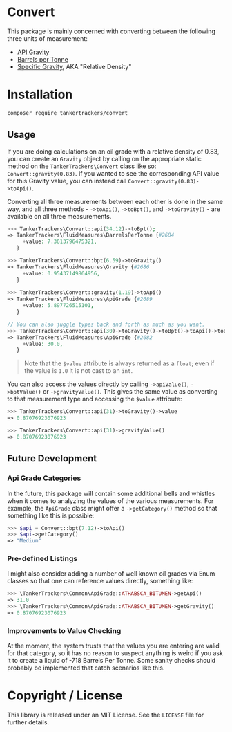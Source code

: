 # Convert

This package is mainly concerned with converting between the following three units of measurement:

- [API Gravity](https://en.wikipedia.org/wiki/API_gravity)
- [Barrels per Tonne](https://en.wikipedia.org/wiki/Barrel_(unit))
- [Specific Gravity](https://en.wikipedia.org/wiki/Relative_density), AKA "Relative Density"

# Installation

```sh
composer require tankertrackers/convert
```

## Usage

If you are doing calculations on an oil grade with a relative density of 0.83, you can create an `Gravity` object by calling on the appropriate static 
method on the `TankerTrackers\Convert` class like so: `Convert::gravity(0.83)`. If you wanted to see the corresponding API value for this Gravity value, you
can instead call `Convert::gravity(0.83)->toApi()`.

Converting all three measurements between each other is done in the same way, and all three methods - `->toApi()`, `->toBpt()`, and `->toGravity()` - are 
available on all three measurements.

```php
>>> TankerTrackers\Convert::api(34.12)->toBpt();
=> TankerTrackers\FluidMeasures\BarrelsPerTonne {#2684
     +value: 7.3613796475321,
   }

>>> TankerTrackers\Convert::bpt(6.59)->toGravity()
=> TankerTrackers\FluidMeasures\Gravity {#2686
     +value: 0.95437149864956,
   }
   
>>> TankerTrackers\Convert::gravity(1.19)->toApi()
=> TankerTrackers\FluidMeasures\ApiGrade {#2689
     +value: 5.897726515101,
   }

// You can also juggle types back and forth as much as you want.
>>> TankerTrackers\Convert::api(30)->toGravity()->toBpt()->toApi()->toBpt()->toGravity()->toApi()
=> TankerTrackers\FluidMeasures\ApiGrade {#2682
     +value: 30.0,
   }
```

> Note that the `$value` attribute is always returned as a `float`; even if the value is `1.0` it is not cast to an `int`.  

You can also access the values directly by calling `->apiValue()`, `->bptValue()` or `->gravityValue()`. This gives the same value as converting to that 
measurement type and accessing the `$value` attribute:

```php
>>> TankerTrackers\Convert::api(31)->toGravity()->value
=> 0.87076923076923

>>> TankerTrackers\Convert::api(31)->gravityValue()
=> 0.87076923076923
```

## Future Development

### Api Grade Categories

In the future, this package will contain some additional bells and whistles when it comes to analyzing the values of the various measurements. For example, 
the `ApiGrade` class might offer a `->getCategory()` method so that something like this is possible:

```php
>>> $api = Convert::bpt(7.12)->toApi()
>>> $api->getCategory()
=> "Medium"
```

### Pre-defined Listings

I might also consider adding a number of well known oil grades via Enum classes so that one can reference values directly, something like:

```php
>>> \TankerTrackers\Common\ApiGrade::ATHABSCA_BITUMEN->getApi()
=> 31.0
>>> \TankerTrackers\Common\ApiGrade::ATHABSCA_BITUMEN->getGravity()
=> 0.87076923076923
```

### Improvements to Value Checking

At the moment, the system trusts that the values you are entering are valid for that category, so it has no reason to suspect anything is weird if you ask 
it to create a liquid of -718 Barrels Per Tonne. Some sanity checks should probably be implemented that catch scenarios like this.

# Copyright / License

This library is released under an MIT License. See the `LICENSE` file for further details.
